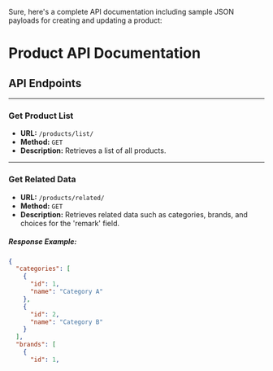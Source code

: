 Sure, here's a complete API documentation including sample JSON payloads for creating and updating a product:
# Product API Documentation

## API Endpoints

---

### Get Product List
- **URL:** `/products/list/`
- **Method:** `GET`
- **Description:** Retrieves a list of all products.

---

### Get Related Data
- **URL:** `/products/related/`
- **Method:** `GET`
- **Description:** Retrieves related data such as categories, brands, and choices for the 'remark' field.

##### Response Example:
```json
{
  "categories": [
    {
      "id": 1,
      "name": "Category A"
    },
    {
      "id": 2,
      "name": "Category B"
    }
  ],
  "brands": [
    {
      "id": 1,
      "name": "Brand X"
    },
    {
      "id": 2,
      "name": "Brand Y"
    }
  ],
  "remark_choices": [
    {
      "id": "popular",
      "name": "Popular"
    },
    {
      "id": "new",
      "name": "New"
    },
    {
      "id": "top",
      "name": "Top"
    },
    {
      "id": "special",
      "name": "Special"
    },
    {
      "id": "trending",
      "name": "Trending"
    }
  ]
}
```

---

### Create a New Product
- **URL:** `/products/store/`
- **Method:** `POST`
- **Description:** Creates a new product.

#### Request Body (JSON)
```json
{
  "title": "New Product",
  "slug": "new-product",
  "short_details": "This is a new product",
  "sku": "SKU123",
  "points": 100,
  "price": 49.99,
  "discount": false,
  "previous_price": null,
  "image": "path/to/image.jpg",
  "stock_count": 100,
  "rating": 4.5,
  "remark": "new",
  "category": 1,  // Category ID
  "brand": 1,     // Brand ID
  "color": "Red",
  "size": "Large",
  "is_active": true,
  "is_reseller": false,
  "reseller_price": null,
  "variations": null,
  "additional_info": "Additional information about the product"
}
```

---

### Get Product Details
- **URL:** `/products/<int:product_id>/show/`
- **Method:** `GET`
- **Description:** Retrieves details of a specific product.

---

### Edit Product
- **URL:** `/products/<int:product_id>/edit/`
- **Method:** `GET`
- **Description:** Retrieves data of a specific product for editing.

---

### Update Product
- **URL:** `/products/<int:product_id>/update/`
- **Method:** `POST`
- **Description:** Updates data of a specific product.

#### Request Body (JSON)
```json
{
  "title": "Updated Product Name",
  "short_details": "Updated short description",
  "points": 150,
  "price": 59.99,
  "discount": true,
  "previous_price": 69.99,
  "stock_count": 80,
  "rating": 4.8,
  "remark": "special",
  "category": 1,  // Updated Category ID
  "brand": 1,     // Updated Brand ID
  "color": "Blue",
  "size": "Medium",
  "is_active": true,
  "additional_info": "Updated additional information"
}
```

---

### Delete Product
- **URL:** `/products/<int:product_id>/destroy/`
- **Method:** `POST`
- **Description:** Deletes a specific product.

---

This documentation provides a clear overview of each API endpoint, including their URLs, HTTP methods, descriptions, and example request bodies where applicable. Adjust the descriptions and examples as needed based on your specific API implementation and requirements.
```

This markdown file contains the complete API documentation with descriptions and example JSON payloads for creating and updating a product. Adjust the fields and descriptions as necessary for your specific application.